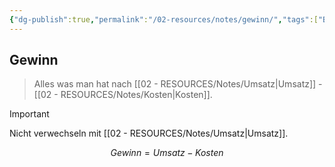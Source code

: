 ```yaml
---
{"dg-publish":true,"permalink":"/02-resources/notes/gewinn/","tags":["BWL/formel"],"noteIcon":"","updated":"2025-07-12T13:31:41.000+02:00"}
---
```


## Gewinn 
>Alles was man hat nach [[02 - RESOURCES/Notes/Umsatz\|Umsatz]] - [[02 - RESOURCES/Notes/Kosten\|Kosten]].

 >[!important] 
 >Nicht verwechseln mit [[02 - RESOURCES/Notes/Umsatz\|Umsatz]].


$$
Gewinn = Umsatz - Kosten
$$